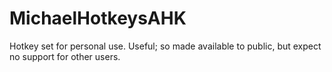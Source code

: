 # MichaelHotkeysAHK
Hotkey set for personal use. Useful; so made available to public, but expect no support for other users. 
